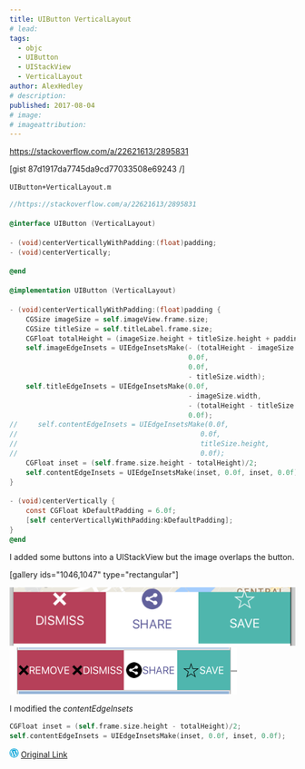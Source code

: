 ```yaml
---
title: UIButton VerticalLayout
# lead:
tags:
  - objc
  - UIButton
  - UIStackView
  - VerticalLayout
author: AlexHedley
# description:
published: 2017-08-04
# image:
# imageattribution:
---
```


https://stackoverflow.com/a/22621613/2895831

[gist 87d1917da7745da9cd77033508e69243 /]

<?# Gist 87d1917da7745da9cd77033508e69243 /?>

`UIButton+VerticalLayout.m`

```objectivec
//https://stackoverflow.com/a/22621613/2895831

@interface UIButton (VerticalLayout)

- (void)centerVerticallyWithPadding:(float)padding;
- (void)centerVertically;

@end

@implementation UIButton (VerticalLayout)

- (void)centerVerticallyWithPadding:(float)padding {
    CGSize imageSize = self.imageView.frame.size;
    CGSize titleSize = self.titleLabel.frame.size;
    CGFloat totalHeight = (imageSize.height + titleSize.height + padding);
    self.imageEdgeInsets = UIEdgeInsetsMake(- (totalHeight - imageSize.height),
                                            0.0f,
                                            0.0f,
                                            - titleSize.width);
    self.titleEdgeInsets = UIEdgeInsetsMake(0.0f,
                                            - imageSize.width,
                                            - (totalHeight - titleSize.height),
                                            0.0f);
//     self.contentEdgeInsets = UIEdgeInsetsMake(0.0f,
//                                             0.0f,
//                                             titleSize.height,
//                                             0.0f);
    CGFloat inset = (self.frame.size.height - totalHeight)/2;
    self.contentEdgeInsets = UIEdgeInsetsMake(inset, 0.0f, inset, 0.0f);
}

- (void)centerVertically {
    const CGFloat kDefaultPadding = 6.0f;
    [self centerVerticallyWithPadding:kDefaultPadding];
}
@end
```

I added some buttons into a UIStackView but the image overlaps the button.

[gallery ids="1046,1047" type="rectangular"]

![](images/verticalbutton-1.png)
![](images/verticalbutton-2.png)

I modified the _contentEdgeInsets_

```objectivec
CGFloat inset = (self.frame.size.height - totalHeight)/2;
self.contentEdgeInsets = UIEdgeInsetsMake(inset, 0.0f, inset, 0.0f);
```

![Wordpress](../images/wordpress.png "Wordpress") [Original Link](https://alexhedley.wordpress.com/2017/08/04/uibutton-verticallayout/)
